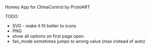 Homey App for ClimaControl by ProtoART

TODO:
* SVG - make it fit better to icons
* PNG
* show all options on first page open
* fan_mode sometimes jumps to wrong value (max instead of auto)
